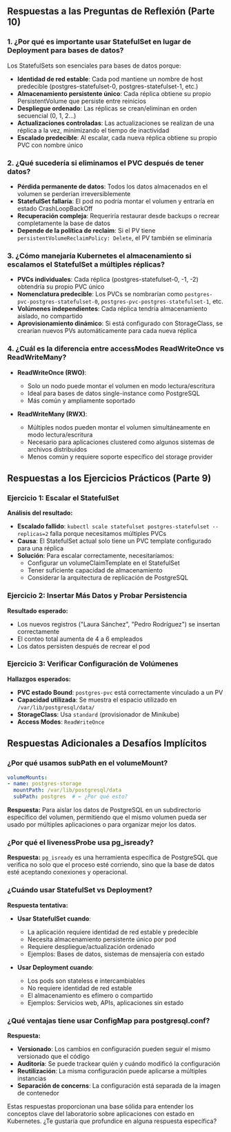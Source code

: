 ## Respuestas a las Preguntas de Reflexión (Parte 10)

### 1. **¿Por qué es importante usar StatefulSet en lugar de Deployment para bases de datos?**

Los StatefulSets son esenciales para bases de datos porque:
- **Identidad de red estable**: Cada pod mantiene un nombre de host predecible (postgres-statefulset-0, postgres-statefulset-1, etc.)
- **Almacenamiento persistente único**: Cada réplica obtiene su propio PersistentVolume que persiste entre reinicios
- **Despliegue ordenado**: Las réplicas se crean/eliminan en orden secuencial (0, 1, 2...)
- **Actualizaciones controladas**: Las actualizaciones se realizan de una réplica a la vez, minimizando el tiempo de inactividad
- **Escalado predecible**: Al escalar, cada nueva réplica obtiene su propio PVC con nombre único

### 2. **¿Qué sucedería si eliminamos el PVC después de tener datos?**

- **Pérdida permanente de datos**: Todos los datos almacenados en el volumen se perderían irreversiblemente
- **StatefulSet fallaría**: El pod no podría montar el volumen y entraría en estado CrashLoopBackOff
- **Recuperación compleja**: Requeriría restaurar desde backups o recrear completamente la base de datos
- **Depende de la política de reclaim**: Si el PV tiene `persistentVolumeReclaimPolicy: Delete`, el PV también se eliminaría

### 3. **¿Cómo manejaría Kubernetes el almacenamiento si escalamos el StatefulSet a múltiples réplicas?**

- **PVCs individuales**: Cada réplica (postgres-statefulset-0, -1, -2) obtendría su propio PVC único
- **Nomenclatura predecible**: Los PVCs se nombrarían como `postgres-pvc-postgres-statefulset-0`, `postgres-pvc-postgres-statefulset-1`, etc.
- **Volúmenes independientes**: Cada réplica tendría almacenamiento aislado, no compartido
- **Aprovisionamiento dinámico**: Si está configurado con StorageClass, se crearían nuevos PVs automáticamente para cada nueva réplica

### 4. **¿Cuál es la diferencia entre accessModes ReadWriteOnce vs ReadWriteMany?**

- **ReadWriteOnce (RWO)**: 
  - Solo un nodo puede montar el volumen en modo lectura/escritura
  - Ideal para bases de datos single-instance como PostgreSQL
  - Más común y ampliamente soportado

- **ReadWriteMany (RWX)**:
  - Múltiples nodos pueden montar el volumen simultáneamente en modo lectura/escritura
  - Necesario para aplicaciones clustered como algunos sistemas de archivos distribuidos
  - Menos común y requiere soporte específico del storage provider

## Respuestas a los Ejercicios Prácticos (Parte 9)

### Ejercicio 1: Escalar el StatefulSet

**Análisis del resultado:**
- **Escalado fallido**: `kubectl scale statefulset postgres-statefulset --replicas=2` falla porque necesitamos múltiples PVCs
- **Causa**: El StatefulSet actual solo tiene un PVC template configurado para una réplica
- **Solución**: Para escalar correctamente, necesitaríamos:
  - Configurar un volumeClaimTemplate en el StatefulSet
  - Tener suficiente capacidad de almacenamiento
  - Considerar la arquitectura de replicación de PostgreSQL

### Ejercicio 2: Insertar Más Datos y Probar Persistencia

**Resultado esperado:**
- Los nuevos registros ("Laura Sánchez", "Pedro Rodríguez") se insertan correctamente
- El conteo total aumenta de 4 a 6 empleados
- Los datos persisten después de recrear el pod

### Ejercicio 3: Verificar Configuración de Volúmenes

**Hallazgos esperados:**
- **PVC estado Bound**: `postgres-pvc` está correctamente vinculado a un PV
- **Capacidad utilizada**: Se muestra el espacio utilizado en `/var/lib/postgresql/data/`
- **StorageClass**: Usa `standard` (provisionador de Minikube)
- **Access Modes**: `ReadWriteOnce`

## Respuestas Adicionales a Desafíos Implícitos

### **¿Por qué usamos subPath en el volumeMount?**
```yaml
volumeMounts:
- name: postgres-storage
  mountPath: /var/lib/postgresql/data
  subPath: postgres  # ← ¿Por qué esto?
```
**Respuesta:** Para aislar los datos de PostgreSQL en un subdirectorio específico del volumen, permitiendo que el mismo volumen pueda ser usado por múltiples aplicaciones o para organizar mejor los datos.

### **¿Por qué el livenessProbe usa pg_isready?**
**Respuesta:** `pg_isready` es una herramienta específica de PostgreSQL que verifica no solo que el proceso esté corriendo, sino que la base de datos esté aceptando conexiones y operacional.

### **¿Cuándo usar StatefulSet vs Deployment?**
**Respuesta tentativa:**
- **Usar StatefulSet cuando**:
  - La aplicación requiere identidad de red estable y predecible
  - Necesita almacenamiento persistente único por pod
  - Requiere despliegue/actualización ordenado
  - Ejemplos: Bases de datos, sistemas de mensajería con estado

- **Usar Deployment cuando**:
  - Los pods son stateless e intercambiables
  - No requiere identidad de red estable
  - El almacenamiento es efímero o compartido
  - Ejemplos: Servicios web, APIs, aplicaciones sin estado

### **¿Qué ventajas tiene usar ConfigMap para postgresql.conf?**
**Respuesta:**
- **Versionado**: Los cambios en configuración pueden seguir el mismo versionado que el código
- **Auditoría**: Se puede trackear quién y cuándo modificó la configuración
- **Reutilización**: La misma configuración puede aplicarse a múltiples instancias
- **Separación de concerns**: La configuración está separada de la imagen de contenedor

Estas respuestas proporcionan una base sólida para entender los conceptos clave del laboratorio sobre aplicaciones con estado en Kubernetes. ¿Te gustaría que profundice en alguna respuesta específica?